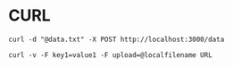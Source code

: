 # CURL

```
curl -d "@data.txt" -X POST http://localhost:3000/data
```

```
curl -v -F key1=value1 -F upload=@localfilename URL
```

